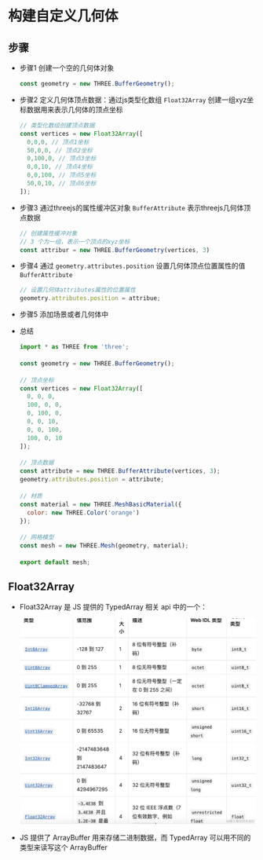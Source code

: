 # 构建自定义几何体

## 步骤

+ 步骤1 创建一个空的几何体对象

  ```js
  const geometry = new THREE.BufferGeometry();
  ```

+ 步骤2 定义几何体顶点数据：通过js类型化数组 `Float32Array` 创建一组xyz坐标数据用来表示几何体的顶点坐标

  ```js
  // 类型化数组创建顶点数据
  const vertices = new Float32Array([
    0,0,0, // 顶点1坐标
    50,0,0, // 顶点2坐标
    0,100,0, // 顶点3坐标
    0,0,10, // 顶点4坐标
    0,0,100, // 顶点5坐标
    50,0,10, // 顶点6坐标
  ]);
  ```

+ 步骤3 通过threejs的属性缓冲区对象 `BufferAttribute` 表示threejs几何体顶点数据

  ```js
  // 创建属性缓冲对象
  // 3 个为一组，表示一个顶点的xyz坐标
  const attribur = new THREE.BufferGeometry(vertices, 3)
  ```

+ 步骤4 通过 `geometry.attributes.position` 设置几何体顶点位置属性的值 `BufferAttribute`

  ```js
  // 设置几何体attributes属性的位置属性
  geometry.attributes.position = attribue;
  ```

+ 步骤5 添加场景或者几何体中

+ 总结

  ```js
  import * as THREE from 'three';

  const geometry = new THREE.BufferGeometry();

  // 顶点坐标
  const vertices = new Float32Array([
    0, 0, 0,
    100, 0, 0,
    0, 100, 0,
    0, 0, 10,
    0, 0, 100,
    100, 0, 10
  ]);

  // 顶点数据
  const attribute = new THREE.BufferAttribute(vertices, 3);
  geometry.attributes.position = attribute;

  // 材质
  const material = new THREE.MeshBasicMaterial({
    color: new THREE.Color('orange')
  });

  // 网格模型
  const mesh = new THREE.Mesh(geometry, material);

  export default mesh;
  ```

## Float32Array

+ Float32Array 是 JS 提供的 TypedArray 相关 api 中的一个：

  ![alt text](images/TypedArray.png)

+ JS 提供了 ArrayBuffer 用来存储二进制数据，而 TypedArray 可以用不同的类型来读写这个 ArrayBuffer
